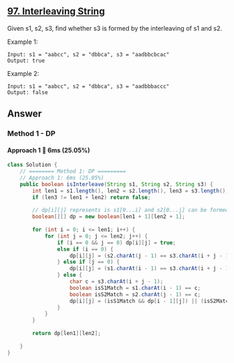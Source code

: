 ## [97. Interleaving String](https://leetcode.com/problems/interleaving-string/)

Given s1, s2, s3, find whether s3 is formed by the interleaving of s1 and s2.

Example 1:
```
Input: s1 = "aabcc", s2 = "dbbca", s3 = "aadbbcbcac"
Output: true
```
Example 2:
```
Input: s1 = "aabcc", s2 = "dbbca", s3 = "aadbbbaccc"
Output: false
```

## Answer
### Method 1 - DP
#### Approach 1 :turtle: 6ms (25.05%)
```java
class Solution {
    // ======== Method 1: DP =========
    // Approach 1: 6ms (25.05%)
    public boolean isInterleave(String s1, String s2, String s3) {
        int len1 = s1.length(), len2 = s2.length(), len3 = s3.length();
        if (len3 != len1 + len2) return false;
        
        // dp[i][j] represents is s1[0...i] and s2[0...j] can be formed to s3.
        boolean[][] dp = new boolean[len1 + 1][len2 + 1];
        
        for (int i = 0; i <= len1; i++) {
            for (int j = 0; j <= len2; j++) {
                if (i == 0 && j == 0) dp[i][j] = true;
                else if (i == 0) {
                    dp[i][j] = (s2.charAt(j - 1) == s3.charAt(i + j - 1) && dp[i][j - 1]);
                } else if (j == 0) {
                    dp[i][j] = (s1.charAt(i - 1) == s3.charAt(i + j - 1) && dp[i - 1][j]);
                } else {
                    char c = s3.charAt(i + j - 1);
                    boolean isS1Match = s1.charAt(i - 1) == c;
                    boolean isS2Match = s2.charAt(j - 1) == c;
                    dp[i][j] = (isS1Match && dp[i - 1][j]) || (isS2Match && dp[i][j - 1]);
                }
            }
        }
        
        return dp[len1][len2];
        
    }
}
```
